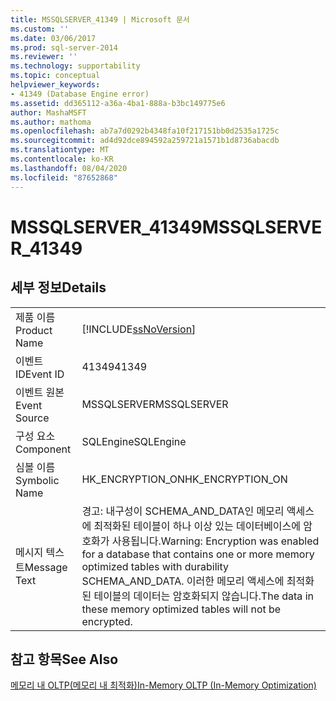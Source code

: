 ```yaml
---
title: MSSQLSERVER_41349 | Microsoft 문서
ms.custom: ''
ms.date: 03/06/2017
ms.prod: sql-server-2014
ms.reviewer: ''
ms.technology: supportability
ms.topic: conceptual
helpviewer_keywords:
- 41349 (Database Engine error)
ms.assetid: dd365112-a36a-4ba1-888a-b3bc149775e6
author: MashaMSFT
ms.author: mathoma
ms.openlocfilehash: ab7a7d0292b4348fa10f217151bb0d2535a1725c
ms.sourcegitcommit: ad4d92dce894592a259721a1571b1d8736abacdb
ms.translationtype: MT
ms.contentlocale: ko-KR
ms.lasthandoff: 08/04/2020
ms.locfileid: "87652868"
---
```

# <a name="mssqlserver_41349"></a><span data-ttu-id="86f36-102">MSSQLSERVER_41349</span><span class="sxs-lookup"><span data-stu-id="86f36-102">MSSQLSERVER_41349</span></span>
    
## <a name="details"></a><span data-ttu-id="86f36-103">세부 정보</span><span class="sxs-lookup"><span data-stu-id="86f36-103">Details</span></span>  
  
|||  
|-|-|  
|<span data-ttu-id="86f36-104">제품 이름</span><span class="sxs-lookup"><span data-stu-id="86f36-104">Product Name</span></span>|[!INCLUDE[ssNoVersion](../../includes/ssnoversion-md.md)]|  
|<span data-ttu-id="86f36-105">이벤트 ID</span><span class="sxs-lookup"><span data-stu-id="86f36-105">Event ID</span></span>|<span data-ttu-id="86f36-106">41349</span><span class="sxs-lookup"><span data-stu-id="86f36-106">41349</span></span>|  
|<span data-ttu-id="86f36-107">이벤트 원본</span><span class="sxs-lookup"><span data-stu-id="86f36-107">Event Source</span></span>|<span data-ttu-id="86f36-108">MSSQLSERVER</span><span class="sxs-lookup"><span data-stu-id="86f36-108">MSSQLSERVER</span></span>|  
|<span data-ttu-id="86f36-109">구성 요소</span><span class="sxs-lookup"><span data-stu-id="86f36-109">Component</span></span>|<span data-ttu-id="86f36-110">SQLEngine</span><span class="sxs-lookup"><span data-stu-id="86f36-110">SQLEngine</span></span>|  
|<span data-ttu-id="86f36-111">심볼 이름</span><span class="sxs-lookup"><span data-stu-id="86f36-111">Symbolic Name</span></span>|<span data-ttu-id="86f36-112">HK_ENCRYPTION_ON</span><span class="sxs-lookup"><span data-stu-id="86f36-112">HK_ENCRYPTION_ON</span></span>|  
|<span data-ttu-id="86f36-113">메시지 텍스트</span><span class="sxs-lookup"><span data-stu-id="86f36-113">Message Text</span></span>|<span data-ttu-id="86f36-114">경고: 내구성이 SCHEMA_AND_DATA인 메모리 액세스에 최적화된 테이블이 하나 이상 있는 데이터베이스에 암호화가 사용됩니다.</span><span class="sxs-lookup"><span data-stu-id="86f36-114">Warning: Encryption was enabled for a database that contains one or more memory optimized tables with durability SCHEMA_AND_DATA.</span></span> <span data-ttu-id="86f36-115">이러한 메모리 액세스에 최적화된 테이블의 데이터는 암호화되지 않습니다.</span><span class="sxs-lookup"><span data-stu-id="86f36-115">The data in these memory optimized tables will not be encrypted.</span></span>|  
  
## <a name="see-also"></a><span data-ttu-id="86f36-116">참고 항목</span><span class="sxs-lookup"><span data-stu-id="86f36-116">See Also</span></span>  
 [<span data-ttu-id="86f36-117">메모리 내 OLTP&#40;메모리 내 최적화&#41;</span><span class="sxs-lookup"><span data-stu-id="86f36-117">In-Memory OLTP &#40;In-Memory Optimization&#41;</span></span>](../in-memory-oltp/in-memory-oltp-in-memory-optimization.md)  
  
  
